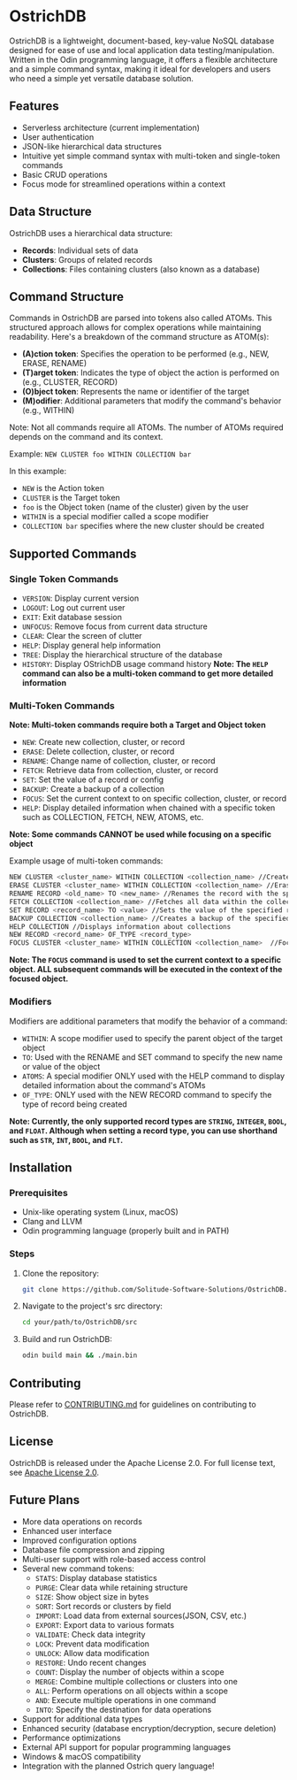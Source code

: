 # OstrichDB

OstrichDB is a lightweight, document-based, key-value NoSQL database designed for ease of use and local application data testing/manipulation. Written in the Odin programming language, it offers a flexible architecture and a simple command syntax, making it ideal for developers and users who need a simple yet versatile database solution.

## Features

- Serverless architecture (current implementation)
- User authentication
- JSON-like hierarchical data structures
- Intuitive yet simple command syntax with multi-token and single-token commands
- Basic CRUD operations
- Focus mode for streamlined operations within a context

## Data Structure

OstrichDB uses a hierarchical data structure:

- **Records**: Individual sets of data
- **Clusters**: Groups of related records
- **Collections**: Files containing clusters (also known as a database)

## Command Structure

Commands in OstrichDB are parsed into tokens also called ATOMs. This structured approach allows for complex operations while maintaining readability. Here's a breakdown of the command structure as ATOM(s):

- **(A)ction token**: Specifies the operation to be performed (e.g., NEW, ERASE, RENAME)
- **(T)arget token**: Indicates the type of object the action is performed on (e.g., CLUSTER, RECORD)
- **(O)bject token**: Represents the name or identifier of the target
- **(M)odifier**: Additional parameters that modify the command's behavior (e.g., WITHIN)

Note: Not all commands require all ATOMs. The number of ATOMs required depends on the command and its context.

Example: `NEW CLUSTER foo WITHIN COLLECTION bar`

In this example:
- `NEW` is the Action token
- `CLUSTER` is the Target token
- `foo` is the Object token (name of the cluster) given by the user
- `WITHIN` is a special modifier called a scope modifier
- `COLLECTION bar` specifies where the new cluster should be created

## Supported Commands

### Single Token Commands

- `VERSION`: Display current version
- `LOGOUT`: Log out current user
- `EXIT`: Exit database session
- `UNFOCUS`: Remove focus from current data structure
- `CLEAR`: Clear the screen of clutter
- `HELP`: Display general help information
- `TREE`: Display the hierarchical structure of the database
- `HISTORY`: Display OStrichDB usage command history
**Note: The `HELP` command can also be a multi-token command to get more detailed information**

### Multi-Token Commands

**Note: Multi-token commands require both a Target and Object token**

- `NEW`: Create new collection, cluster, or record
- `ERASE`: Delete collection, cluster, or record
- `RENAME`: Change name of collection, cluster, or record
- `FETCH`: Retrieve data from collection, cluster, or record
- `SET`: Set the value of a record or config
- `BACKUP`: Create a backup of a collection
- `FOCUS`: Set the current context to on specific collection, cluster, or record
- `HELP`: Display detailed information when chained with a specific token such as COLLECTION, FETCH, NEW, ATOMS, etc.

**Note: Some commands CANNOT be used while focusing on a specific object**

Example usage of multi-token commands:
```bash
NEW CLUSTER <cluster_name> WITHIN COLLECTION <collection_name> //Creates a new cluster within the specified collection
ERASE CLUSTER <cluster_name> WITHIN COLLECTION <collection_name> //Erase the cluster with the specified name
RENAME RECORD <old_name> TO <new_name> //Renames the record with the specified old name to the new name
FETCH COLLECTION <collection_name> //Fetches all data within the collection of specified name
SET RECORD <record_name> TO <value> //Sets the value of the specified record
BACKUP COLLECTION <collection_name> //Creates a backup of the specified collection
HELP COLLECTION //Displays information about collections
NEW RECORD <record_name> OF_TYPE <record_type>
FOCUS CLUSTER <cluster_name> WITHIN COLLECTION <collection_name>  //Focuses on the specified cluster within the specified collection
```

**Note: The `FOCUS` command is used to set the current context to a specific object. ALL subsequent commands will be executed in the context of the focused object.**

### Modifiers

Modifiers are additional parameters that modify the behavior of a command:

- `WITHIN`: A scope modifier used to specify the parent object of the target object
- `TO`: Used with the RENAME and SET command to specify the new name or value of the object
- `ATOMS`: A special modifier ONLY used with the HELP command to display detailed information about the command's ATOMs
- `OF_TYPE`: ONLY used with the NEW RECORD command to specify the type of record being created

**Note: Currently, the only supported record types are `STRING`, `INTEGER`, `BOOL`, and `FLOAT`. Although when setting a record type, you can use shorthand such as `STR`, `INT`, `BOOL`, and `FLT`.**

## Installation

### Prerequisites

- Unix-like operating system (Linux, macOS)
- Clang and LLVM
- Odin programming language (properly built and in PATH)

### Steps

1. Clone the repository:
   ```bash
   git clone https://github.com/Solitude-Software-Solutions/OstrichDB.git
   ```

2. Navigate to the project's src directory:
   ```bash
   cd your/path/to/OstrichDB/src
   ```

3. Build and run OstrichDB:
   ```bash
   odin build main && ./main.bin
   ```

## Contributing

Please refer to [CONTRIBUTING.md](CONTRIBUTING.md) for guidelines on contributing to OstrichDB.

## License

OstrichDB is released under the Apache License 2.0. For full license text, see [Apache License 2.0](https://www.apache.org/licenses/LICENSE-2.0).

## Future Plans

- More data operations on records
- Enhanced user interface
- Improved configuration options
- Database file compression and zipping
- Multi-user support with role-based access control
- Several new command tokens:
  - `STATS`: Display database statistics
  - `PURGE`: Clear data while retaining structure
  - `SIZE`: Show object size in bytes
  - `SORT`: Sort records or clusters by field
  - `IMPORT`: Load data from external sources(JSON, CSV, etc.)
  - `EXPORT`: Export data to various formats
  - `VALIDATE`: Check data integrity
  - `LOCK`: Prevent data modification
  - `UNLOCK`: Allow data modification
  - `RESTORE`: Undo recent changes
  - `COUNT`: Display the number of objects within a scope
  - `MERGE`: Combine multiple collections or clusters into one
  - `ALL`: Perform operations on all objects within a scope
  - `AND`: Execute multiple operations in one command
  - `INTO`: Specify the destination for data operations
- Support for additional data types
- Enhanced security (database encryption/decryption, secure deletion)
- Performance optimizations
- External API support for popular programming languages
- Windows & macOS compatibility
- Integration with the planned Ostrich query language!
